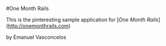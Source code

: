 #One Month Rails

This is the pinteresting sample application for 
[*One Month Rails*] (http://onemonthrails.com)

by Emanuel Vasconcelos